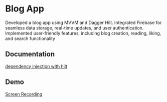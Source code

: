 
# Blog App

Developed a blog app using MVVM and Dagger Hilt.
Integrated Firebase for seamless data storage, real-time
updates, and user authentication.
Implemented user-friendly features, including blog creation,
reading, liking, and search functionality



## Documentation

[dependency injection with hilt](https://developer.android.com/training/dependency-injection/hilt-android)


## Demo

[Screen Recording](https://github.com/ShivamPrajapati18/Blog_App/assets/110610477/7e7c97db-fe55-4a98-ad6b-fe4e04f45d71)
